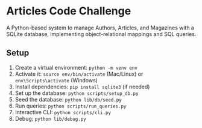 # Articles Code Challenge
A Python-based system to manage Authors, Articles, and Magazines with a SQLite database, implementing object-relational mappings and SQL queries.

## Setup
1. Create a virtual environment: `python -m venv env`
2. Activate it: `source env/bin/activate` (Mac/Linux) or `env\Scripts\activate` (Windows)
3. Install dependencies: `pip install sqlite3` (if needed)
4. Set up the database: `python scripts/setup_db.py`
5. Seed the database: `python lib/db/seed.py`
6. Run queries: `python scripts/run_queries.py`
7. Interactive CLI: `python scripts/cli.py`
8. Debug: `python lib/debug.py`